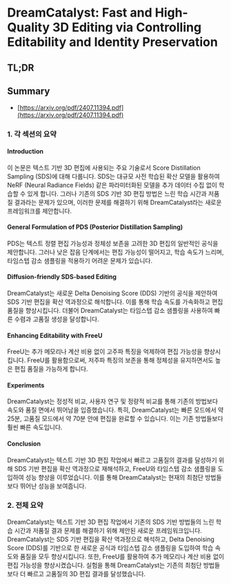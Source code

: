 # DreamCatalyst: Fast and High-Quality 3D Editing via Controlling Editability and Identity Preservation
## TL;DR
## Summary
- [https://arxiv.org/pdf/2407.11394.pdf](https://arxiv.org/pdf/2407.11394.pdf)

### 1. 각 섹션의 요약

#### Introduction
이 논문은 텍스트 기반 3D 편집에 사용되는 주요 기술로서 Score Distillation Sampling (SDS)에 대해 다룹니다. SDS는 대규모 사전 학습된 확산 모델을 활용하여 NeRF (Neural Radiance Fields) 같은 파라미터화된 모델을 추가 데이터 수집 없이 학습할 수 있게 합니다. 그러나 기존의 SDS 기반 3D 편집 방법은 느린 학습 시간과 저품질 결과라는 문제가 있으며, 이러한 문제를 해결하기 위해 DreamCatalyst라는 새로운 프레임워크를 제안합니다.

#### General Formulation of PDS (Posterior Distillation Sampling)
PDS는 텍스트 정렬 편집 가능성과 정체성 보존을 고려한 3D 편집의 일반적인 공식을 제안합니다. 그러나 낮은 잡음 단계에서는 편집 가능성이 떨어지고, 학습 속도가 느리며, 타임스텝 감소 샘플링을 적용하기 어려운 문제가 있습니다.

#### Diffusion-friendly SDS-based Editing
DreamCatalyst는 새로운 Delta Denoising Score (DDS) 기반의 공식을 제안하여 SDS 기반 편집을 확산 역과정으로 해석합니다. 이를 통해 학습 속도를 가속화하고 편집 품질을 향상시킵니다. 더불어 DreamCatalyst는 타임스텝 감소 샘플링을 사용하여 빠른 수렴과 고품질 생성을 달성합니다.

#### Enhancing Editability with FreeU
FreeU는 추가 메모리나 계산 비용 없이 고주파 특징을 억제하여 편집 가능성을 향상시킵니다. FreeU를 활용함으로써, 저주파 특징의 보존을 통해 정체성을 유지하면서도 높은 편집 품질을 가능하게 합니다.

#### Experiments
DreamCatalyst는 정성적 비교, 사용자 연구 및 정량적 비교를 통해 기존의 방법보다 속도와 품질 면에서 뛰어남을 입증했습니다. 특히, DreamCatalyst는 빠른 모드에서 약 25분, 고품질 모드에서 약 70분 안에 편집을 완료할 수 있습니다. 이는 기존 방법들보다 훨씬 빠른 속도입니다.

#### Conclusion
DreamCatalyst는 텍스트 기반 3D 편집 작업에서 빠르고 고품질의 결과를 달성하기 위해 SDS 기반 편집을 확산 역과정으로 재해석하고, FreeU와 타임스텝 감소 샘플링을 도입하여 성능 향상을 이루었습니다. 이를 통해 DreamCatalyst는 현재의 최첨단 방법들보다 뛰어난 성능을 보여줍니다.

### 2. 전체 요약

DreamCatalyst는 텍스트 기반 3D 편집 작업에서 기존의 SDS 기반 방법들의 느린 학습 시간과 저품질 결과 문제를 해결하기 위해 제안된 새로운 프레임워크입니다. DreamCatalyst는 SDS 기반 편집을 확산 역과정으로 해석하고, Delta Denoising Score (DDS)를 기반으로 한 새로운 공식과 타임스텝 감소 샘플링을 도입하여 학습 속도와 품질을 모두 향상시킵니다. 또한, FreeU를 활용하여 추가 메모리나 계산 비용 없이 편집 가능성을 향상시켰습니다. 실험을 통해 DreamCatalyst는 기존의 최첨단 방법들보다 더 빠르고 고품질의 3D 편집 결과를 달성했습니다.